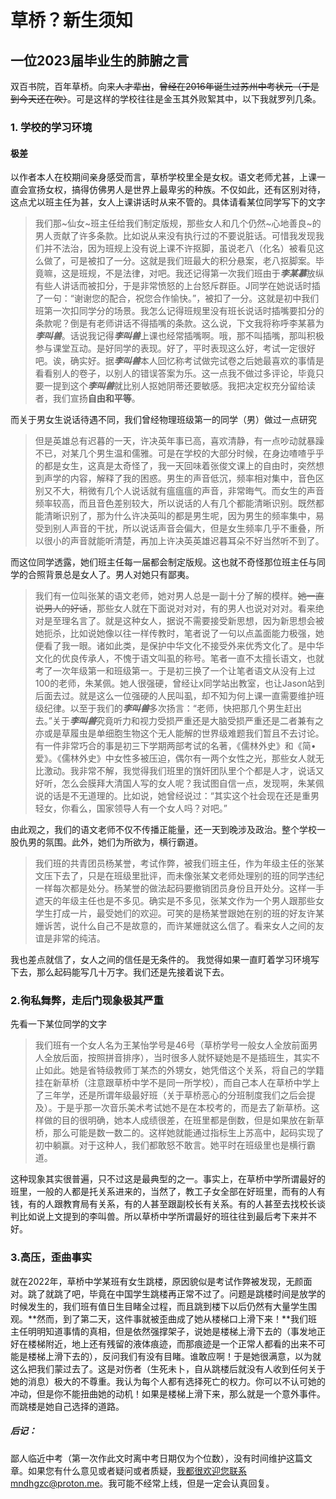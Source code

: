 # **草桥？新生须知**

## 一位2023届毕业生的肺腑之言

双百书院，百年草桥。向来~~人才辈出~~，~~曾经在2016年诞生过苏州中考状元（于是到今天还在吹）~~。可是这样的学校往往是金玉其外败絮其中，以下我就罗列几条。

### 1. 学校的学习环境

#### 极差

以作者本人在校期间亲身感受而言，草桥学校里全是女权。语文老师尤甚，上课一直会宣扬女权，搞得仿佛男人是世界上最卑劣的种族。不仅如此，还有区别对待，这点尤以班主任为甚，女人上课讲话时从来不管的。具体请看某位同学写下的文字

> 我们那~仙女~班主任给我们制定版规，那些女人和几个仍然~心地善良~的男人贡献了许多条款。比如说从来没有执行过的不要说脏话。可惜我发现我们并不法治，因为班规上没有说上课不许抠脚，虽说老八（化名）被看见这么做了，可是被扣了一分。这就是我们班最大的积分悬案，老八抠脚案。毕竟嘛，这是班规，不是法律，对吧。我还记得第一次我们班由于***李某慕***放纵有些人讲话而被扣分，于是非常愤怒的上台怒斥群臣。J同学在她说话时插了一句：“谢谢您的配合，祝您合作愉快。”，被扣了一分。这就是初中我们班第一次扣同学分的场景。我怎么记得班规里没有班长说话时插嘴要扣分的条款呢？倒是有老师讲话不得插嘴的条款。这么说，下文我将称呼李某慕为***李叫兽***。话说我记得***李叫兽***上课也经常插嘴啊。哦，那不叫插嘴，那叫积极参与课堂互动。是好同学的表现。好了，平时表现这么好，考试一定很好吧。诶，确实好。据***李叫兽***本人回忆称考试做完试卷之后她最喜欢的事情是看看别人的卷子，以别人的错误答案为乐。这一点我不做过多评论，毕竟只要一提到这个***李叫兽***就比别人抠她阴蒂还要敏感。我把决定权充分留给读者，我们宣扬**自由和平等**。

而关于男女生说话待遇不同，我们曾经物理班级第一的同学（男）做过一点研究

> 但是英雄总有迟暮的一天，许决英年事已高，喜欢清静，有一点吵动就暴躁不已，对某几个男生温和儒雅。可是在学校的大部分时候，在身边喳喳乎乎的都是女生，这真是太奇怪了，我一天回味着张俊文课上的自由时，突然想到声学的内容，解释了我的困惑。男生的声音低沉，频率相对集中，音色区别又不大，稍微有几个人说话就有瘟瘟瘟的声音，非常晦气。而女生的声音频率较高，而且音色差别较大，所以说话的人有几个都能清晰识别。既然都能清晰识别了，那为什么许决英叫的都是男生呢，因为男生的频率集中，易受到别人声音的干扰，所以说话声音会偏大，但是女生频率几乎不重叠，所以很小的声音就能听清楚，再加上许决英英雄迟暮耳朵不好当然听不到了。

而这位同学透露，她们班主任每一届都会制定版规。这也就不奇怪那位班主任与同学的合照背景总是女人了。男人对她只有鄙夷。

> 我们有一位叫张某的语文老师，她对男人总是一副十分了解的模样。~~她一直说男人的好话~~，那些女人就在下面说对对对，有的男人也说对对对。看来绝对是至理名言了。就是这种女人，据说不需要接受新思想，因为新思想会被她扼杀，比如说她像以往一样传教时，笔者说了一句以点盖面能力极强，她便看了我一眼。诸如此类，是保护中华文化不接受外来优秀文化了。是中华文化的优良传承人，不愧于语文叫虱的称号。笔者一直不太擅长语文，也就考了一次年级第一和班级第一。于是初三换了一个让笔者语文从没有上过100的老师，朱某佩。她人很强硬，曾经让x同学站出教室，也让Jason站到后面去过。就是这么一位强硬的人民叫虱，却不知为何上课一直需要维护班级纪律。以至于我们的***李叫兽***多次扬言：“老师，快把那几个男生赶出去。”关于***李叫兽***究竟听力和视力受损严重还是大脑受损严重还是二者兼有之亦或是草履虫是单细胞生物这个无人能解的世界级难题我们暂且不去讨论。有一件非常巧合的事是初三下学期两部考试的名著，《儒林外史》和《简•爱》。《儒林外史》中女性多被压迫，偶尔有一两个女性之光，那些女人就无比激动。我非常不解，我觉得我们班里的嵿奸团队里个个都是人才，说话又好听，怎么会膜拜大清国人写的女人呢？我试图自信一点，发现啊，朱某佩说的话是不无道理的。比如说，她曾经说过：“其实这个社会现在还是重男轻女，你看么，国家领导人有一个女人吗？对吧。”

由此观之，我们的语文老师不仅不传播正能量，还一天到晚涉及政治。整个学校一股仇男的氛围。此外，她们为所欲为，横行霸道。

> 我们班的共青团员杨某誉，考试作弊，被我们班主任，作为年级主任的张某文压下去了，只是在班级里批评，而未像张某文老师处理别的班的同学违纪一样每次都是处分。杨某誉的做法起码要撤销团员身份且开处分。这样一手遮天的年级主任也是不多见。确实是不多见，张某文作为一个男人跟那些女学生打成一片，最受她们的欢迎。可笑的是杨某誉跟她在别的班的好友许某姗诉苦，说什么自己不是故意的，而许某姗就这么信了。看来女人之间的友谊是非常的纯洁。

我也差点就信了，女人之间的信任是无条件的。
我觉得如果一直盯着学习环境写下去，那么起码能写几十万字。我们还是先接着说下去。

### 2.徇私舞弊，走后门现象极其严重

先看一下某位同学的文字

> 我们班有一个女人名为王某怡学号是46号（草桥学号一般女人全放前面男人全放后面，按照拼音排序），当时很多人就怀疑她是不是插班生，其实不止如此。她是省特级教师丁某杰的外甥女，她凭借这个关系，将自己的学籍挂在新草桥（注意跟草桥中学不是同一所学校），而自己本人在草桥中学上了三年学，还是所谓年级最好班（关于草桥恶心的分班制度我们之后会提及）。于是乎那一次音乐美术考试她不是在本校考的，而是去了新草桥。这样做的目的很明确，她本人成绩很差，在班里都是倒数，但是如果放在新草桥，那么可能是数一数二的。这样她就能通过指标生上苏高中，起码实现了初中躺赢。对于这种人，我们都敢怒不敢言。她平时在班级里也是横行霸道。

这种现象其实很普遍，只不过这是最典型的之一。事实上，在草桥中学所谓最好的班里，一般的人都是托关系进来的，当然了，教工子女全部在好班里，而有的人有钱，有的人跟教育局有关系，有的人甚至跟副校长有关系。有的人甚至去找校长谈判比如说上文提到的李叫兽。所以草桥中学所谓最好的班往往到最后考下来并不好。

### 3.高压，歪曲事实

就在2022年，草桥中学某班有女生跳楼，原因貌似是考试作弊被发现，无颜面对。跳了就跳了吧，毕竟在中国学生跳楼再正常不过了。问题是跳楼时间是放学的时候发生的，我们班有值日生目睹全过程，而且跳到楼下以后仍然有大量学生围观。**然而，到了第二天，这件事就被歪曲成了她从楼梯口上滑下来！**我们班主任明明知道事情的真相，但是依然强撑架子，说她是楼梯上滑下去的（事发地正好在楼梯附近，地上还有残留的液体痕迹，而那痕迹是一个正常人都看的出来不可能是楼梯上滑下去的），反问我们有没有目睹。谁敢应啊！于是她很满意，以为就这么把我们蒙过去了。这是对伤者（生死未卜，自从跳楼后就没有人收到任何关于她的消息）极大的不尊重。我认为每个人都有选择死亡的权力。你可以不认可她的冲动，但是你不能扭曲她的动机！如果是楼梯上滑下来，那么就是一个意外事件。而跳楼是她自己选择的道路。

##### 后记：

鄙人临近中考（第一次作此文时离中考日期仅为个位数），没有时间维护这篇文章。如果您有什么意见或者疑问或者质疑，我都很欢迎您联系mndhgzc@proton.me。我可能不经常上线，但是一定会认真回复。

